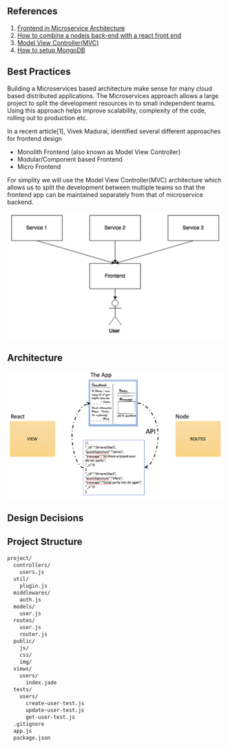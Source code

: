 

## References
1. [Frontend in Microservice Architecture](https://medium.com/@vivekmadurai/frontend-in-microservice-architecture-1e5bfa08e3e4)
2. [How to combine a nodejs back-end with a react front end](https://hackernoon.com/how-to-combine-a-nodejs-back-end-with-a-reactjs-front-end-app-ea9b24715032)
3. [Model View Controller(MVC)](https://en.wikipedia.org/wiki/Model%E2%80%93view%E2%80%93controller)
4. [How to setup MongoDB](https://docs.mongodb.com/manual/tutorial/install-mongodb-on-os-x/)

## Best Practices
Building a Microservices based architecture make sense for many cloud based distributed applications. The Microservices approach allows a large project to split the development resources in to small independent teams. Using this approach helps improve scalability, complexity of the code, rolling out to production etc.

In a recent article[1], Vivek Madurai, identified several different approaches for frontend design
 - Monolith Frontend (also known as Model View Controller)
 - Modular/Component based Frontend
 - Micro Frontend

For simplity we will use the Model View Controller(MVC) architecture which allows us to split the development between multiple teams so that the frontend app can be maintained separately from that of microservice backend.

![Frontend](./images/mvc-image.png)



## Architecture

![Frontend](./images/mvc-design.png)

## Design Decisions

## Project Structure
```
project/
  controllers/
    users.js
  util/
    plugin.js
  middlewares/
    auth.js
  models/
    user.js
  routes/
    user.js
    router.js
  public/
    js/
    css/
    img/
  views/
    users/
      index.jade
  tests/
    users/
      create-user-test.js
      update-user-test.js
      get-user-test.js
  .gitignore
  app.js
  package.json
  ```
